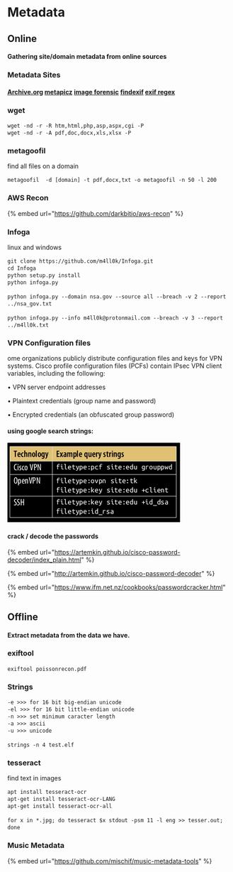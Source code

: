 # Metadata

## Online

#### Gathering site/domain metadata from online sources

### Metadata Sites

#### [Archive.org](https://archive.org)  [metapicz](http://metapicz.com/#landing)  [image forensic](http://www.imageforensic.org)  [findexif](http://findexif.com)  [exif regex](http://exif.regex.info/exif.cgi)

### wget

```
wget -nd -r -R htm,html,php,asp,aspx,cgi -P
wget -nd -r -A pdf,doc,docx,xls,xlsx -P
```

### metagoofil

find all files on a domain

```
metagoofil  -d [domain] -t pdf,docx,txt -o metagoofil -n 50 -l 200
```

### AWS Recon

{% embed url="https://github.com/darkbitio/aws-recon" %}

### Infoga

linux and windows

```
git clone https://github.com/m4ll0k/Infoga.git
cd Infoga
python setup.py install
python infoga.py

python infoga.py --domain nsa.gov --source all --breach -v 2 --report ../nsa_gov.txt

python infoga.py --info m4ll0k@protonmail.com --breach -v 3 --report ../m4ll0k.txt

```

### VPN Configuration files

ome organizations publicly distribute configuration files and keys for VPN systems. Cisco profile configuration files (PCFs) contain IPsec VPN client variables, including the following:&#x20;

• VPN server endpoint addresses&#x20;

• Plaintext credentials (group name and password)

• Encrypted credentials (an obfuscated group password)

#### using google search strings:

![](<../../.gitbook/assets/image (278) (1) (1) (1).png>)

#### crack / decode the passwords

{% embed url="https://artemkin.github.io/cisco-password-decoder/index_plain.html" %}

{% embed url="http://artemkin.github.io/cisco-password-decoder" %}

{% embed url="https://www.ifm.net.nz/cookbooks/passwordcracker.html" %}

## Offline

#### Extract metadata from the data we have.

### exiftool

```
exiftool poissonrecon.pdf
```

### Strings

```
-e >>> for 16 bit big-endian unicode
-el >>> for 16 bit little-endian unicode
-n >>> set minimum caracter length
-a >>> ascii
-u >>> unicode

strings -n 4 test.elf
```

### tesseract

find text in images

```
apt install tesseract-ocr
apt-get install tesseract-ocr-LANG
apt-get install tesseract-ocr-all

for x in *.jpg; do tesseract $x stdout -psm 11 -l eng >> tesser.out; done
```

### Music Metadata

{% embed url="https://github.com/mischif/music-metadata-tools" %}
